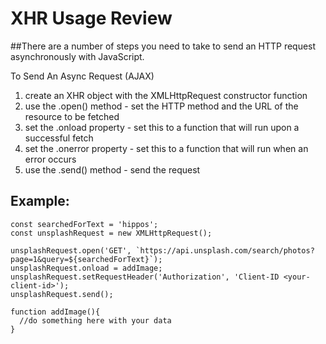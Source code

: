 # XHR Usage Review
##There are a number of steps you need to take to send an HTTP request asynchronously with JavaScript.

To Send An Async Request (AJAX)
1. create an XHR object with the XMLHttpRequest constructor function
2. use the .open() method - set the HTTP method and the URL of the resource to be fetched
3. set the .onload property - set this to a function that will run upon a successful fetch
4. set the .onerror property - set this to a function that will run when an error occurs
5. use the .send() method - send the request

## Example:
```
const searchedForText = 'hippos';
const unsplashRequest = new XMLHttpRequest();

unsplashRequest.open('GET', `https://api.unsplash.com/search/photos?page=1&query=${searchedForText}`);
unsplashRequest.onload = addImage;
unsplashRequest.setRequestHeader('Authorization', 'Client-ID <your-client-id>');
unsplashRequest.send();

function addImage(){
  //do something here with your data
}
```
